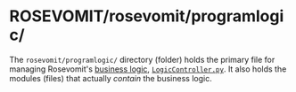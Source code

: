 # ROSEVOMIT/rosevomit/programlogic/

The `rosevomit/programlogic/` directory (folder) holds the primary file for managing Rosevomit's [business logic](https://en.wikipedia.org/wiki/Business_logic), [`LogicController.py`](https://github.com/AlexLemna/rosevomit/blob/master/rosevomit/programlogic/LogicController.py). It also holds the modules (files) that actually *contain* the business logic.
